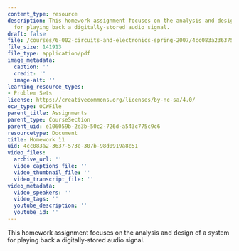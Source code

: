 ```yaml
---
content_type: resource
description: This homework assignment focuses on the analysis and design of a system
  for playing back a digitally-stored audio signal.
draft: false
file: /courses/6-002-circuits-and-electronics-spring-2007/4cc083a23637573e307b98d0919a8c51_hw11.pdf
file_size: 141913
file_type: application/pdf
image_metadata:
  caption: ''
  credit: ''
  image-alt: ''
learning_resource_types:
- Problem Sets
license: https://creativecommons.org/licenses/by-nc-sa/4.0/
ocw_type: OCWFile
parent_title: Assignments
parent_type: CourseSection
parent_uid: e106059b-2e3b-50c2-726d-a543c775c9c6
resourcetype: Document
title: Homework 11
uid: 4cc083a2-3637-573e-307b-98d0919a8c51
video_files:
  archive_url: ''
  video_captions_file: ''
  video_thumbnail_file: ''
  video_transcript_file: ''
video_metadata:
  video_speakers: ''
  video_tags: ''
  youtube_description: ''
  youtube_id: ''
---
```

This homework assignment focuses on the analysis and design of a system for playing back a digitally-stored audio signal.